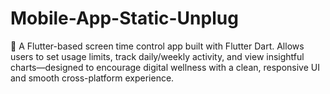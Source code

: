 # Mobile-App-Static-Unplug
📱 A Flutter-based screen time control app built with Flutter Dart. Allows users to set usage limits, track daily/weekly activity, and view insightful charts—designed to encourage digital wellness with a clean, responsive UI and smooth cross-platform experience.
